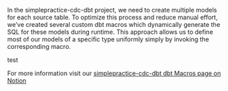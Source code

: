 In the simplepractice-cdc-dbt project, we need to create multiple models for each source table. To optimize this process and reduce manual effort, we’ve created several custom dbt macros which dynamically generate the SQL for these models during runtime. This approach allows us to define most of our models of a specific type uniformly simply by invoking the corresponding macro.

test

For more information visit our [simplepractice-cdc-dbt dbt Macros page on Notion](https://www.notion.so/simplepractice/Product-Data-Ingestion-What-is-AWS-DMS-Why-AWS-DMS-8fc9be0f9f634f298c46589650ab16a9)